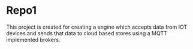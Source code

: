 # Repo1

This project is created for creating a engine which accepts data from IOT devices and sends that data to cloud based stores using a MQTT implemented brokers.
